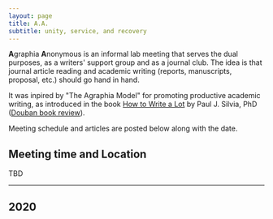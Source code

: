 ```yaml
---
layout: page
title: A.A. 
subtitle: unity, service, and recovery
---
```

**A**graphia **A**nonymous is an informal lab meeting that serves the dual purposes, as a writers' support group and as a journal club. The idea is that journal article reading and academic writing (reports, manuscripts, proposal, etc.) should go hand in hand. 

It was inpired by "The Agraphia Model" for promoting productive academic writing, as introduced in the book [How to Write a Lot](https://www.apa.org/pubs/books/4441031) by Paul J. Silvia, PhD ([Douban book review](https://book.douban.com/subject/2486955/)). 

Meeting schedule and articles are posted below along with the date.

## Meeting time and Location 
TBD

-----------------------------

## 2020
